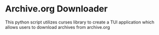 # Archive.org Downloader

This python script utilizes curses library to create
a TUI application which allows users to download 
archives from archive.org
